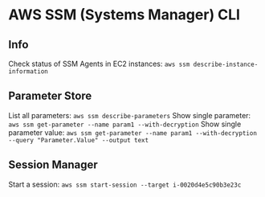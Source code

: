 # AWS SSM (Systems Manager) CLI

## Info
Check status of SSM Agents in EC2 instances: `aws ssm describe-instance-information`

## Parameter Store
List all parameters: `aws ssm describe-parameters`
Show single parameter: `aws ssm get-parameter --name param1 --with-decryption`
Show single parameter value: `aws ssm get-parameter --name param1 --with-decryption --query "Parameter.Value" --output text`

## Session Manager
Start a session: `aws ssm start-session --target i-0020d4e5c90b3e23c`
